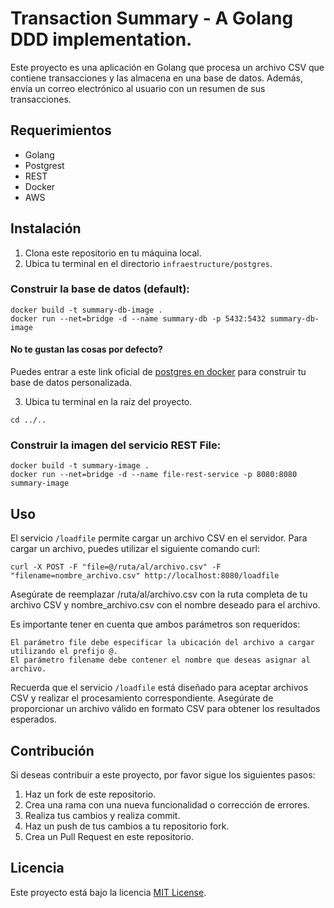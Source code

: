 # Transaction Summary - A Golang DDD implementation.
Este proyecto es una aplicación en Golang que procesa un archivo CSV que contiene transacciones y las almacena en una base de datos. Además, envía un correo electrónico al usuario con un resumen de sus transacciones.

## Requerimientos

- Golang
- Postgrest
- REST
- Docker
- AWS

## Instalación

1. Clona este repositorio en tu máquina local.
2. Ubica tu terminal en el directorio `infraestructure/postgres`.
### Construir la base de datos (default):

```console
docker build -t summary-db-image .
docker run --net=bridge -d --name summary-db -p 5432:5432 summary-db-image
```
 #### No te gustan las cosas por defecto?
Puedes entrar a este link oficial de [postgres en docker](https://hub.docker.com/_/postgres) para construir tu base de datos personalizada.

3. Ubica tu terminal en la raíz del proyecto.
```console
cd ../..
```
### Construir la imagen del servicio REST File:
```console
docker build -t summary-image .
docker run --net=bridge -d --name file-rest-service -p 8080:8080 summary-image
```

## Uso
El servicio `/loadfile` permite cargar un archivo CSV en el servidor. Para cargar un archivo, puedes utilizar el siguiente comando curl:

```shell
curl -X POST -F "file=@/ruta/al/archivo.csv" -F "filename=nombre_archivo.csv" http://localhost:8080/loadfile
```
Asegúrate de reemplazar /ruta/al/archivo.csv con la ruta completa de tu archivo CSV y nombre_archivo.csv con el nombre deseado para el archivo.

Es importante tener en cuenta que ambos parámetros son requeridos:

    El parámetro file debe especificar la ubicación del archivo a cargar utilizando el prefijo @.
    El parámetro filename debe contener el nombre que deseas asignar al archivo.

Recuerda que el servicio `/loadfile` está diseñado para aceptar archivos CSV y realizar el procesamiento correspondiente. Asegúrate de proporcionar un archivo válido en formato CSV para obtener los resultados esperados.

## Contribución

Si deseas contribuir a este proyecto, por favor sigue los siguientes pasos:

1. Haz un fork de este repositorio.
2. Crea una rama con una nueva funcionalidad o corrección de errores.
3. Realiza tus cambios y realiza commit.
4. Haz un push de tus cambios a tu repositorio fork.
5. Crea un Pull Request en este repositorio.

## Licencia

Este proyecto está bajo la licencia [MIT License](LICENSE).